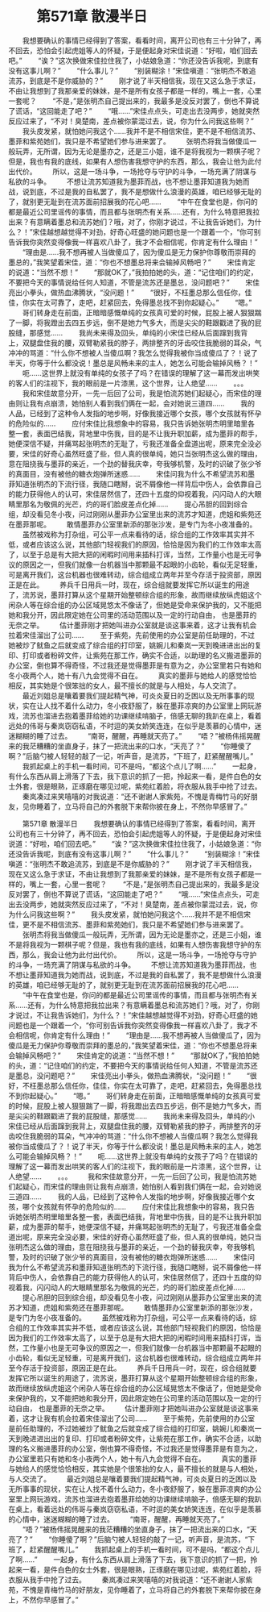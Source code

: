 # 　　第571章 散漫半日
　　我想要确认的事情已经得到了答案，看看时间，离开公司也有三十分钟了，再不回去，恐怕会引起虎姐等人的怀疑，于是便起身对宋佳说道：“好啦，咱们回去吧。”
　　“诶？”这次换做宋佳拉住我了，小姑娘急道：“你还没告诉我呢，到底有没有这事儿啊？”
　　“什么事儿？”
　　“别装糊涂！”宋佳嗔道：“张明杰不敢追流苏，到底是不是你威胁的？”
　　刚才说了半天相信我，现在又这么急于求证，不由让我想到了我那亲爱的妹妹，是不是所有女孩子都是一样的，嘴上一套，心里一套呢？
　　“不是，”是张明杰自己提出来的，我最多是没反对罢了，倒也不算说了谎话，“这回能走了吧？”
　　“哦……”宋佳点点头，可走出去没两步，她就突然反应过来了，“不对！臭楚南，差点被你蒙混过去，说，你为什么问我这些啊？”
　　我头皮发紧，就怕她问我这个……我并不是不相信宋佳，更不是不相信流苏、墨菲和紫苑她们，我只是不希望她们参与进来罢了。
　　张明杰将我当做傻瓜一般玩弄，无所谓，因为无论是墨亦之，还是三小姐，谁不是将我视为一颗棋子呢？但是，我也有我的底线，如果有人想伤害我想守护的东西，那么，我会让他为此付出代价。
　　所以，这是一场斗争，一场抢夺与守护的斗争，一场充满了阴谋与私欲的斗争。
　　不想让流苏知道我为墨菲而战，也不想让墨菲知道我为她而战，说到底，不过是我的自私罢了，我不是想做什么浪漫的英雄，咱已经够无耻的了，就别更无耻到在流苏面前招展我的花心吧……
　　“中午在食堂也是，你问的都是最近公司里谣传的事情，而且都与张明杰有关系……还有，为什么特意把我拉出来？有意瞒着墨总和流苏她们？哦，对了，你刚才说过，不让我告诉她们，为什么？！”宋佳越想越觉得不对劲，好奇心旺盛的她问题也是一个跟着一个，“你可别告诉我你突然变得像我一样喜欢八卦了，我才不会相信呢，你肯定有什么理由！”
　　“理由是……我不想再被人当做傻瓜了，因为傻瓜是无力保护你尊敬而崇拜的墨总的，”我笑望着宋佳，道：“你也不想墨总将来会输掉风畅吧？”
　　宋佳肯定的说道：“当然不想！”
　　“那就OK了，”我拍拍她的头，道：“记住咱们的约定，不要把今天的事情说给任何人知道，不管是流苏还是墨总，没问题吧？”
　　宋佳亮出小拳头，做热血沸腾状，“没问题！”
　　“很好，不枉墨总那么信任你，佳佳，你实在太可靠了，走吧，赶紧回去，免得墨总找不到你起疑心。”
　　“嗯。”
　　哥们转身走在前面，正暗暗感慨单纯的女孩真可爱的时候，屁股上被人狠狠踹了一脚，将我蹬出去四五步远，倒不是她力气多大，而是尖尖的鞋跟戳进了我的屁股缝，那感觉……
　　我尚未来得及回头，单纯的小宋佳已经从后面蹿到我背上，双腿盘住我的腰，双臂勒紧我的脖子，两排整齐的牙齿咬住我脆弱的耳朵，气冲冲的骂道：“什么你不想被人当傻瓜啊？我怎么觉得我被你当成傻瓜了？！说了半天，你等于什么都没说！墨总是风畅未来的主人，她怎么可能会输掉风畅？！”
　　呃……这世界上就没有单纯的女孩子了吗？在错误的理解了这一幕而发出哄笑的客人们的注视下，我的眼前是一片漆黑，这个世界，让人绝望……
　　。。。
　　我和宋佳故意分开，一先一后回了公司，我是怕流苏她们起疑心，而宋佳的理由则让我有点崩溃，她怕别人看到我们俩在一起，会对她说三道四……
　　我的人品，已经到了这种令人发指的地步啊，好像我接近哪个女孩，哪个女孩就有怀孕的危险似的……
　　应付宋佳比我想象中的容易，我只告诉她张明杰明里暗里各整一套，表面巴结我，背地里中伤我，目的是不让我升职加薪，成为墨菲的帮手，她便深信不疑，并痛骂起张明杰的无耻了，亏我还准备全盘道出呢，原来完全没必要，宋佳的好奇心虽然旺盛了些，但人真的很单纯，她只当张明杰这么做的理由，意在阻挠我与墨菲的亲近，一个劲的替我庆幸，夸我够机警，及时的识破了张少爷的真面目，没有被他的糖衣炮弹所迷惑……
　　宋佳问我为什么不希望流苏和墨菲知道张明杰的下流行径，我随口瞎掰，说不屑像他一样背后中伤人，会依靠自己的能力获得他人的认可，宋佳居然信了，还四十五度的仰视着我，闪闪动人的大眼睛里那名为敬佩的光芒，灼的哥们脸皮差点化掉……
　　提心吊胆的回到综合组，却没看见冬小夜，问过刚刚从墨菲办公室里出来的流苏才知道，虎姐和紫苑还在墨菲那呢。
　　敢情墨菲办公室里新添的那张沙发，是专门为冬小夜准备的。
　　虽然被戏称为打杂组，可公平一点来看待的话，综合组的工作效率其实并不低，或者应该这么说，其他部门轻视我们的原因，恰恰是因为我们的工作效率太高了，以至于总是有大把大把的闲暇时间用来插科打诨，当然，工作量小也是无可争议的原因之一，但我们就像一台机器当中那颗最不起眼的小齿轮，看似无足轻重，可是离开我们，这台机器也很难转动，综合组成立两年并至今存活于投资部，原因正是在此。
　　养兵千日用兵一时，现在，综合组就要发挥它所以诞生的用途了，流苏说，墨菲打算从这个星期开始整顿综合组的形象，故而继续放纵虎姐这个闲杂人等在综合组的办公区域晃悠太不像话了，但她是受命来保护我的，又不能把她和我分开，因此限定她在公司里的活动范围以及一定的行动自由， 也是墨菲的无奈之举。
　　估计墨菲刚才把她叫进办公室就是谈这事来着，这才让我有机会拉着宋佳溜出了公司……
　　至于紫苑，先前使用的办公室是前任助理的，不过她被炒了鱿鱼之后就变成了综合组的打印室，姚婉儿和秦岚一天到晚进进出出的复印、打印或者粉碎文件，让紫苑在那工作，确实不合适，以助理的名义搬进墨菲的办公室，倒也算不得奇怪，不过我还是觉得墨菲是有意为之，办公室里若只有她和冬小夜两个人，她十有八九会觉得不自在。
　　真实的墨菲与她给人的感觉恰恰相反，其实她是个很笨拙的女人，最不擅长的就是与人相处，与人交流了。
　　最近刘姐总是嚷着要我们提起精气神，可炎炎夏日的乏困以及无所事事的现状，实在让人找不着什么动力，冬小夜舒服了，躲在墨菲凉爽的办公室里上网玩游戏，流苏也溜进去抱着墨菲给她的功课继续啃脑子，倍感无聊的我趴在桌上，看着远处的伟哥与秦岚窃窃私语，不时逗的美女娇笑连连，在似乎是羡慕的心情中，迷迷糊糊的睡了过去。
　　“南哥，醒醒，再睡就天亮了。”
　　“唔？”被杨伟摇晃醒来的我茫糟糟的坐直身子，抹了一把流出来的口水，“天亮了？”
　　“你睡傻了啊？”后脑勺被人轻轻的敲了一记，听声音，是流苏，“下班了，赶紧醒醒嘴儿。”
　　我抓起桌上的手机一看时间，可不是吗，“都这个点儿了啊……”
　　一起身，有什么东西从肩上滑落了下去，我下意识的抓了一把，拎起来一看，是件白色的女士外套，很是眼熟，正琢磨在哪见过呢，紫苑红着脸，将衣服从我手中抢了过去。
　　秦岚凑过来笑嘻嘻的对我说道：“还不谢谢人家紫苑，不愧是青梅竹马的好朋友，见你睡着了，立马将自己的外套脱下来帮你披在身上，不然你早感冒了。”

　　第571章 散漫半日
　　我想要确认的事情已经得到了答案，看看时间，离开公司也有三十分钟了，再不回去，恐怕会引起虎姐等人的怀疑，于是便起身对宋佳说道：“好啦，咱们回去吧。”
　　“诶？”这次换做宋佳拉住我了，小姑娘急道：“你还没告诉我呢，到底有没有这事儿啊？”
　　“什么事儿？”
　　“别装糊涂！”宋佳嗔道：“张明杰不敢追流苏，到底是不是你威胁的？”
　　刚才说了半天相信我，现在又这么急于求证，不由让我想到了我那亲爱的妹妹，是不是所有女孩子都是一样的，嘴上一套，心里一套呢？
　　“不是，”是张明杰自己提出来的，我最多是没反对罢了，倒也不算说了谎话，“这回能走了吧？”
　　“哦……”宋佳点点头，可走出去没两步，她就突然反应过来了，“不对！臭楚南，差点被你蒙混过去，说，你为什么问我这些啊？”
　　我头皮发紧，就怕她问我这个……我并不是不相信宋佳，更不是不相信流苏、墨菲和紫苑她们，我只是不希望她们参与进来罢了。
　　张明杰将我当做傻瓜一般玩弄，无所谓，因为无论是墨亦之，还是三小姐，谁不是将我视为一颗棋子呢？但是，我也有我的底线，如果有人想伤害我想守护的东西，那么，我会让他为此付出代价。
　　所以，这是一场斗争，一场抢夺与守护的斗争，一场充满了阴谋与私欲的斗争。
　　不想让流苏知道我为墨菲而战，也不想让墨菲知道我为她而战，说到底，不过是我的自私罢了，我不是想做什么浪漫的英雄，咱已经够无耻的了，就别更无耻到在流苏面前招展我的花心吧……
　　“中午在食堂也是，你问的都是最近公司里谣传的事情，而且都与张明杰有关系……还有，为什么特意把我拉出来？有意瞒着墨总和流苏她们？哦，对了，你刚才说过，不让我告诉她们，为什么？！”宋佳越想越觉得不对劲，好奇心旺盛的她问题也是一个跟着一个，“你可别告诉我你突然变得像我一样喜欢八卦了，我才不会相信呢，你肯定有什么理由！”
　　“理由是……我不想再被人当做傻瓜了，因为傻瓜是无力保护你尊敬而崇拜的墨总的，”我笑望着宋佳，道：“你也不想墨总将来会输掉风畅吧？”
　　宋佳肯定的说道：“当然不想！”
　　“那就OK了，”我拍拍她的头，道：“记住咱们的约定，不要把今天的事情说给任何人知道，不管是流苏还是墨总，没问题吧？”
　　宋佳亮出小拳头，做热血沸腾状，“没问题！”
　　“很好，不枉墨总那么信任你，佳佳，你实在太可靠了，走吧，赶紧回去，免得墨总找不到你起疑心。”
　　“嗯。”
　　哥们转身走在前面，正暗暗感慨单纯的女孩真可爱的时候，屁股上被人狠狠踹了一脚，将我蹬出去四五步远，倒不是她力气多大，而是尖尖的鞋跟戳进了我的屁股缝，那感觉……
　　我尚未来得及回头，单纯的小宋佳已经从后面蹿到我背上，双腿盘住我的腰，双臂勒紧我的脖子，两排整齐的牙齿咬住我脆弱的耳朵，气冲冲的骂道：“什么你不想被人当傻瓜啊？我怎么觉得我被你当成傻瓜了？！说了半天，你等于什么都没说！墨总是风畅未来的主人，她怎么可能会输掉风畅？！”
　　呃……这世界上就没有单纯的女孩子了吗？在错误的理解了这一幕而发出哄笑的客人们的注视下，我的眼前是一片漆黑，这个世界，让人绝望……
　　。。。
　　我和宋佳故意分开，一先一后回了公司，我是怕流苏她们起疑心，而宋佳的理由则让我有点崩溃，她怕别人看到我们俩在一起，会对她说三道四……
　　我的人品，已经到了这种令人发指的地步啊，好像我接近哪个女孩，哪个女孩就有怀孕的危险似的……
　　应付宋佳比我想象中的容易，我只告诉她张明杰明里暗里各整一套，表面巴结我，背地里中伤我，目的是不让我升职加薪，成为墨菲的帮手，她便深信不疑，并痛骂起张明杰的无耻了，亏我还准备全盘道出呢，原来完全没必要，宋佳的好奇心虽然旺盛了些，但人真的很单纯，她只当张明杰这么做的理由，意在阻挠我与墨菲的亲近，一个劲的替我庆幸，夸我够机警，及时的识破了张少爷的真面目，没有被他的糖衣炮弹所迷惑……
　　宋佳问我为什么不希望流苏和墨菲知道张明杰的下流行径，我随口瞎掰，说不屑像他一样背后中伤人，会依靠自己的能力获得他人的认可，宋佳居然信了，还四十五度的仰视着我，闪闪动人的大眼睛里那名为敬佩的光芒，灼的哥们脸皮差点化掉……
　　提心吊胆的回到综合组，却没看见冬小夜，问过刚刚从墨菲办公室里出来的流苏才知道，虎姐和紫苑还在墨菲那呢。
　　敢情墨菲办公室里新添的那张沙发，是专门为冬小夜准备的。
　　虽然被戏称为打杂组，可公平一点来看待的话，综合组的工作效率其实并不低，或者应该这么说，其他部门轻视我们的原因，恰恰是因为我们的工作效率太高了，以至于总是有大把大把的闲暇时间用来插科打诨，当然，工作量小也是无可争议的原因之一，但我们就像一台机器当中那颗最不起眼的小齿轮，看似无足轻重，可是离开我们，这台机器也很难转动，综合组成立两年并至今存活于投资部，原因正是在此。
　　养兵千日用兵一时，现在，综合组就要发挥它所以诞生的用途了，流苏说，墨菲打算从这个星期开始整顿综合组的形象，故而继续放纵虎姐这个闲杂人等在综合组的办公区域晃悠太不像话了，但她是受命来保护我的，又不能把她和我分开，因此限定她在公司里的活动范围以及一定的行动自由， 也是墨菲的无奈之举。
　　估计墨菲刚才把她叫进办公室就是谈这事来着，这才让我有机会拉着宋佳溜出了公司……
　　至于紫苑，先前使用的办公室是前任助理的，不过她被炒了鱿鱼之后就变成了综合组的打印室，姚婉儿和秦岚一天到晚进进出出的复印、打印或者粉碎文件，让紫苑在那工作，确实不合适，以助理的名义搬进墨菲的办公室，倒也算不得奇怪，不过我还是觉得墨菲是有意为之，办公室里若只有她和冬小夜两个人，她十有八九会觉得不自在。
　　真实的墨菲与她给人的感觉恰恰相反，其实她是个很笨拙的女人，最不擅长的就是与人相处，与人交流了。
　　最近刘姐总是嚷着要我们提起精气神，可炎炎夏日的乏困以及无所事事的现状，实在让人找不着什么动力，冬小夜舒服了，躲在墨菲凉爽的办公室里上网玩游戏，流苏也溜进去抱着墨菲给她的功课继续啃脑子，倍感无聊的我趴在桌上，看着远处的伟哥与秦岚窃窃私语，不时逗的美女娇笑连连，在似乎是羡慕的心情中，迷迷糊糊的睡了过去。
　　“南哥，醒醒，再睡就天亮了。”
　　“唔？”被杨伟摇晃醒来的我茫糟糟的坐直身子，抹了一把流出来的口水，“天亮了？”
　　“你睡傻了啊？”后脑勺被人轻轻的敲了一记，听声音，是流苏，“下班了，赶紧醒醒嘴儿。”
　　我抓起桌上的手机一看时间，可不是吗，“都这个点儿了啊……”
　　一起身，有什么东西从肩上滑落了下去，我下意识的抓了一把，拎起来一看，是件白色的女士外套，很是眼熟，正琢磨在哪见过呢，紫苑红着脸，将衣服从我手中抢了过去。
　　秦岚凑过来笑嘻嘻的对我说道：“还不谢谢人家紫苑，不愧是青梅竹马的好朋友，见你睡着了，立马将自己的外套脱下来帮你披在身上，不然你早感冒了。”
